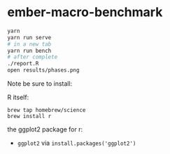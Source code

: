# ember-macro-benchmark

```sh
yarn
yarn run serve
# in a new tab
yarn run bench
# after complete
./report.R
open results/phases.png
```

Note be sure to install:

R itself:
```
brew tap homebrew/science
brew install r
```

the ggplot2 package for r:
* `ggplot2` via `install.packages('ggplot2')`
